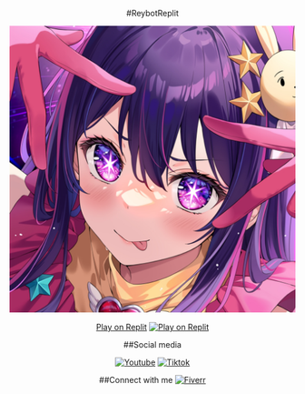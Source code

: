 <div align="center">

#ReybotReplit

![Reybot](/groupPict.jpeg)

[Play on Replit](https://www.replit.com/@bayumahadika)
[![Play on Replit](https://img.shields.io/badge/Play%20on-Replit-blueviolet?logo=replit)](https://www.replit.com/@bayumahadika/ReybotReplit)

##Social media

[![Youtube](https://img.shields.io/badge/YouTube-FF0000?style=for-the-badge&logo=youtube&logoColor=white)](https://www.youtube.com/@bayumahadika)
[![Tiktok](https://img.shields.io/badge/TikTok-000000?style=for-the-badge&logo=tiktok&logoColor=white)](https://www.tiktok.com/@bayumahadika)

##Connect with me
[![Fiverr](https://img.shields.io/badge/fiverr-1DBF73?style=for-the-badge&logo=fiverr&logoColor=white)](https://www.fiver.com/bayumahadika)

</div>
